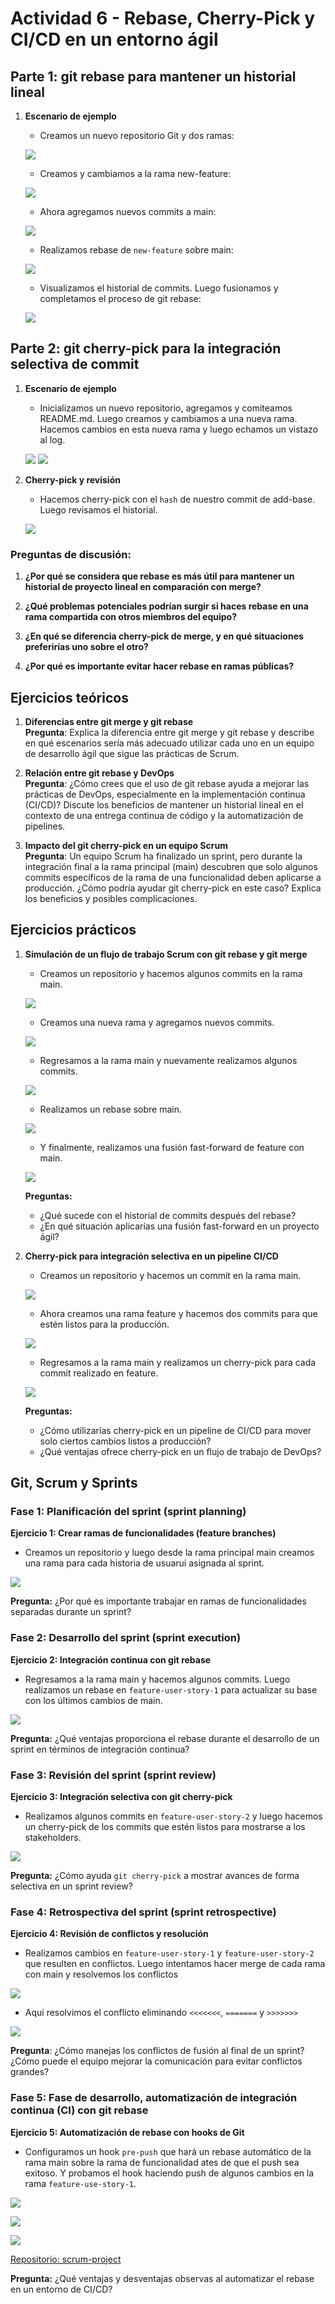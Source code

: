# Actividad 6 - Rebase, Cherry-Pick y CI/CD en un entorno ágil

## Parte 1: git rebase para mantener un historial lineal

1. **Escenario de ejemplo**
    
    - Creamos un nuevo repositorio Git y dos ramas:

    ![](imgs/prt1/1.png)

    - Creamos y cambiamos a la rama new-feature:

    ![](imgs/prt1/2.png)

    - Ahora agregamos nuevos commits a main:

    ![](imgs/prt1/3.png)

    - Realizamos rebase de `new-feature` sobre main:
    
    ![](imgs/prt1/4.png)

    - Visualizamos el historial de commits. Luego fusionamos y completamos el proceso de git rebase:

    ![](imgs/prt1/5.png)

## Parte 2: git cherry-pick para la integración selectiva de commit

1. **Escenario de ejemplo**

    - Inicializamos un nuevo repositorio, agregamos y comiteamos README.md. Luego creamos y cambiamos a una nueva rama. Hacemos cambios en esta nueva rama  y luego echamos un vistazo al log.
    
    ![](imgs/prt2/1.png)
    ![](imgs/prt2/2.png)

2. **Cherry-pick y revisión**

    - Hacemos cherry-pick con el `hash` de nuestro commit de add-base. Luego revisamos el historial.

    ![](imgs/prt2/3.png)

### Preguntas de discusión:

1. **¿Por qué se considera que rebase es más útil para mantener un historial de proyecto lineal en comparación con merge?**

2. **¿Qué problemas potenciales podrían surgir si haces rebase en una rama compartida con otros miembros del equipo?**

3. **¿En qué se diferencia cherry-pick de merge, y en qué situaciones preferirías uno sobre el otro?**

4. **¿Por qué es importante evitar hacer rebase en ramas públicas?**

## Ejercicios teóricos

1. **Diferencias entre git merge y git rebase**  
   **Pregunta**: Explica la diferencia entre git merge y git rebase y describe en qué escenarios sería más adecuado utilizar cada uno en un equipo de desarrollo ágil que sigue las prácticas de Scrum.

2. **Relación entre git rebase y DevOps**  
   **Pregunta**: ¿Cómo crees que el uso de git rebase ayuda a mejorar las prácticas de DevOps, especialmente en la implementación continua (CI/CD)? Discute los beneficios de mantener un historial lineal en el contexto de una entrega continua de código y la automatización de pipelines.

3. **Impacto del git cherry-pick en un equipo Scrum**  
   **Pregunta**: Un equipo Scrum ha finalizado un sprint, pero durante la integración final a la rama principal (main) descubren que solo algunos commits específicos de la rama de una funcionalidad deben aplicarse a producción. ¿Cómo podría ayudar git cherry-pick en este caso? Explica los beneficios y posibles complicaciones.

## Ejercicios prácticos

1. **Simulación de un flujo de trabajo Scrum con git rebase y git merge**

    - Creamos un repositorio y hacemos algunos commits en la rama main.

    ![](imgs/ejrp1/1.png)

    - Creamos una nueva rama y agregamos nuevos commits.

    ![](imgs/ejrp1/2.png)

    - Regresamos a la rama main y nuevamente realizamos algunos commits.

    ![](imgs/ejrp1/3.png)

    - Realizamos un rebase sobre main.

    ![](imgs/ejrp1/4.png)

    - Y finalmente, realizamos una fusión fast-forward de feature con main.

    ![](imgs/ejrp1/5.png)

    **Preguntas:**

    - ¿Qué sucede con el historial de commits después del rebase?  
    - ¿En qué situación aplicarías una fusión fast-forward en un proyecto ágil?

2. **Cherry-pick para integración selectiva en un pipeline CI/CD**

    - Creamos un repositorio y hacemos un commit en la rama main.

    ![](imgs/ejrp2/1.png)

    - Ahora creamos una rama feature y hacemos dos commits para que estén listos para la producción.

    ![](imgs/ejrp2/2.png)

    - Regresamos a la rama main y realizamos un cherry-pick para cada commit realizado en feature.

    ![](imgs/ejrp2/3.png)

    **Preguntas:**

   - ¿Cómo utilizarías cherry-pick en un pipeline de CI/CD para mover solo ciertos cambios listos a producción?  
   - ¿Qué ventajas ofrece cherry-pick en un flujo de trabajo de DevOps?

## Git, Scrum y Sprints

### Fase 1: Planificación del sprint (sprint planning)

**Ejercicio 1: Crear ramas de funcionalidades (feature branches)**

- Creamos un repositorio y luego desde la rama principal main creamos una rama para cada historia de usuarui asignada al sprint.

![](imgs/gss/1.png)

**Pregunta:** ¿Por qué es importante trabajar en ramas de funcionalidades separadas durante un sprint?

### Fase 2: Desarrollo del sprint (sprint execution)

**Ejercicio 2: Integración continua con git rebase**

- Regresamos a la rama main y hacemos algunos commits. Luego realizamos un rebase en `feature-user-story-1` para actualizar su base con los últimos cambios de main.

![](imgs/gss/2.png)

**Pregunta:** ¿Qué ventajas proporciona el rebase durante el desarrollo de un sprint en términos de integración continua?

### Fase 3: Revisión del sprint (sprint review)

**Ejercicio 3: Integración selectiva con git cherry-pick**

- Realizamos algunos commits en `feature-user-story-2` y luego hacemos un cherry-pick de los commits que estén listos para mostrarse a los stakeholders.

![](imgs/gss/3.png)

**Pregunta:** ¿Cómo ayuda `git cherry-pick` a mostrar avances de forma selectiva en un sprint review?

### Fase 4: Retrospectiva del sprint (sprint retrospective)

**Ejercicio 4: Revisión de conflictos y resolución**

- Realizamos cambios en `feature-user-story-1` y `feature-user-story-2` que resulten en conflictos. Luego intentamos hacer merge de cada rama con main y resolvemos los conflictos

![](imgs/gss/4.png)

- Aqui resolvimos el conflicto eliminando `<<<<<<<`, `=======` y `>>>>>>>`

![](imgs/gss/5.png)

**Pregunta**: ¿Cómo manejas los conflictos de fusión al final de un sprint? ¿Cómo puede el equipo mejorar la comunicación para evitar conflictos grandes?

### Fase 5: Fase de desarrollo, automatización de integración continua (CI) con git rebase

**Ejercicio 5: Automatización de rebase con hooks de Git**

- Configuramos un hook `pre-push` que hará un rebase automático de la rama main sobre la rama de funcionalidad ates de que el push sea exitoso. Y probamos el hook haciendo push de algunos cambios en la rama `feature-use-story-1`.

![](imgs/gss/6.png)

![](imgs/gss/7.png)

![](imgs/gss/8.png)

[Repositorio: scrum-project](https://github.com/JesusOsorio-19/scrum-project.git)


**Pregunta:** ¿Qué ventajas y desventajas observas al automatizar el rebase en un entorno de CI/CD?